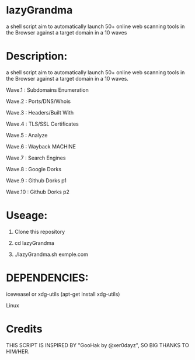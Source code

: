 # lazyGrandma
a shell script aim to automatically launch 50+ online web scanning tools in the Browser against a target domain in a 10 waves

# Description:
a shell script aim to automatically launch 50+ online web scanning tools in the Browser against a target domain in a 10 waves.

Wave.1 	: Subdomains Enumeration

Wave.2 	: Ports/DNS/Whois

Wave.3 	: Headers/Built With

Wave.4 	: TLS/SSL Certificates

Wave.5 	: Analyze

Wave.6 	: Wayback MACHINE

Wave.7 	: Search Engines

Wave.8 	: Google Dorks

Wave.9 	: Github Dorks p1

Wave.10 	: Github Dorks p2

# Useage:

1. Clone this repository

2. cd lazyGrandma

3. ./lazyGrandma.sh exmple.com


# DEPENDENCIES:
iceweasel or xdg-utils (apt-get install xdg-utils)

Linux

# Credits
THIS SCRIPT IS INSPIRED BY "GooHak by @xer0dayz", SO BIG THANKS TO HIM/HER.

